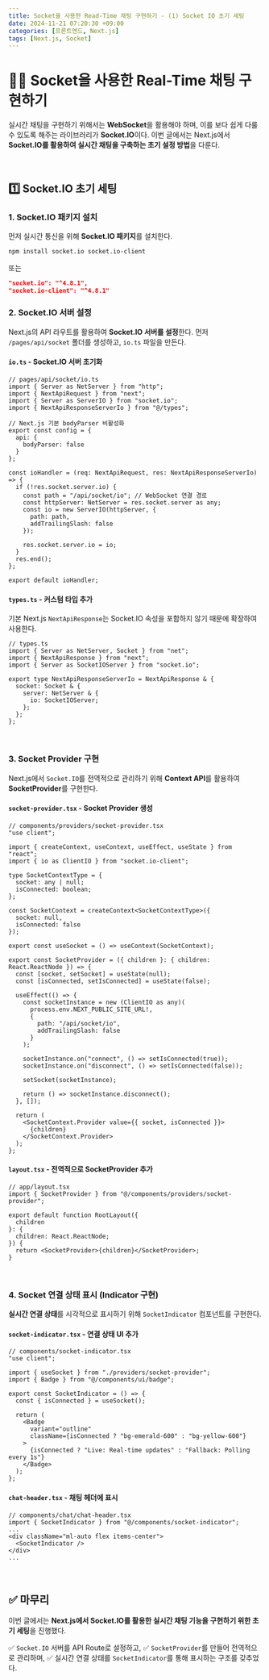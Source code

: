 ```yaml
---
title: Socket을 사용한 Read-Time 채팅 구현하기 - (1) Socket IO 초기 세팅
date: 2024-11-21 07:20:30 +09:00
categories: [프론트엔드, Next.js]
tags: [Next.js, Socket]
---
```


# 👩‍💻 Socket을 사용한 Real-Time 채팅 구현하기

실시간 채팅을 구현하기 위해서는 **WebSocket**을 활용해야 하며, 이를 보다 쉽게 다룰 수 있도록 해주는 라이브러리가 **Socket.IO**이다. 이번 글에서는 Next.js에서 **Socket.IO를 활용하여 실시간 채팅을 구축하는 초기 설정 방법**을 다룬다.

<br/>

## 1️⃣ Socket.IO 초기 세팅

### 1. Socket.IO 패키지 설치

먼저 실시간 통신을 위해 **Socket.IO 패키지**를 설치한다.

```bash
npm install socket.io socket.io-client
```

또는

```json
"socket.io": "^4.8.1",
"socket.io-client": "^4.8.1"
```

### 2. Socket.IO 서버 설정

Next.js의 API 라우트를 활용하여 **Socket.IO 서버를 설정**한다. 먼저 `/pages/api/socket` 폴더를 생성하고, `io.ts` 파일을 만든다.

#### `io.ts` - Socket.IO 서버 초기화

```tsx
// pages/api/socket/io.ts
import { Server as NetServer } from "http";
import { NextApiRequest } from "next";
import { Server as ServerIO } from "socket.io";
import { NextApiResponseServerIo } from "@/types";

// Next.js 기본 bodyParser 비활성화
export const config = {
  api: {
    bodyParser: false
  }
};

const ioHandler = (req: NextApiRequest, res: NextApiResponseServerIo) => {
  if (!res.socket.server.io) {
    const path = "/api/socket/io"; // WebSocket 연결 경로
    const httpServer: NetServer = res.socket.server as any;
    const io = new ServerIO(httpServer, {
      path: path,
      addTrailingSlash: false
    });

    res.socket.server.io = io;
  }
  res.end();
};

export default ioHandler;
```

#### `types.ts` - 커스텀 타입 추가

기본 Next.js `NextApiResponse`는 Socket.IO 속성을 포함하지 않기 때문에 확장하여 사용한다.

```tsx
// types.ts
import { Server as NetServer, Socket } from "net";
import { NextApiResponse } from "next";
import { Server as SocketIOServer } from "socket.io";

export type NextApiResponseServerIo = NextApiResponse & {
  socket: Socket & {
    server: NetServer & {
      io: SocketIOServer;
    };
  };
};
```

<br/>

### 3. Socket Provider 구현

Next.js에서 `Socket.IO`를 전역적으로 관리하기 위해 **Context API**를 활용하여 **SocketProvider**를 구현한다.

#### `socket-provider.tsx` - Socket Provider 생성

```tsx
// components/providers/socket-provider.tsx
"use client";

import { createContext, useContext, useEffect, useState } from "react";
import { io as ClientIO } from "socket.io-client";

type SocketContextType = {
  socket: any | null;
  isConnected: boolean;
};

const SocketContext = createContext<SocketContextType>({
  socket: null,
  isConnected: false
});

export const useSocket = () => useContext(SocketContext);

export const SocketProvider = ({ children }: { children: React.ReactNode }) => {
  const [socket, setSocket] = useState(null);
  const [isConnected, setIsConnected] = useState(false);

  useEffect(() => {
    const socketInstance = new (ClientIO as any)(
      process.env.NEXT_PUBLIC_SITE_URL!,
      {
        path: "/api/socket/io",
        addTrailingSlash: false
      }
    );

    socketInstance.on("connect", () => setIsConnected(true));
    socketInstance.on("disconnect", () => setIsConnected(false));

    setSocket(socketInstance);

    return () => socketInstance.disconnect();
  }, []);

  return (
    <SocketContext.Provider value={{ socket, isConnected }}>
      {children}
    </SocketContext.Provider>
  );
};
```

#### `layout.tsx` - 전역적으로 SocketProvider 추가

```tsx
// app/layout.tsx
import { SocketProvider } from "@/components/providers/socket-provider";

export default function RootLayout({
  children
}: {
  children: React.ReactNode;
}) {
  return <SocketProvider>{children}</SocketProvider>;
}
```

<br/>

### 4. Socket 연결 상태 표시 (Indicator 구현)

**실시간 연결 상태**를 시각적으로 표시하기 위해 `SocketIndicator` 컴포넌트를 구현한다.

#### `socket-indicator.tsx` - 연결 상태 UI 추가

```tsx
// components/socket-indicator.tsx
"use client";

import { useSocket } from "./providers/socket-provider";
import { Badge } from "@/components/ui/badge";

export const SocketIndicator = () => {
  const { isConnected } = useSocket();

  return (
    <Badge
      variant="outline"
      className={isConnected ? "bg-emerald-600" : "bg-yellow-600"}
    >
      {isConnected ? "Live: Real-time updates" : "Fallback: Polling every 1s"}
    </Badge>
  );
};
```

#### `chat-header.tsx` - 채팅 헤더에 표시

```tsx
// components/chat/chat-header.tsx
import { SocketIndicator } from "@/components/socket-indicator";
...
<div className="ml-auto flex items-center">
  <SocketIndicator />
</div>
...
```

<br/>

## ✅ 마무리

이번 글에서는 **Next.js에서 Socket.IO를 활용한 실시간 채팅 기능을 구현하기 위한 초기 세팅**을 진행했다.

✅ `Socket.IO` 서버를 API Route로 설정하고,
✅ `SocketProvider`를 만들어 전역적으로 관리하며,
✅ 실시간 연결 상태를 `SocketIndicator`를 통해 표시하는 구조를 갖추었다.
